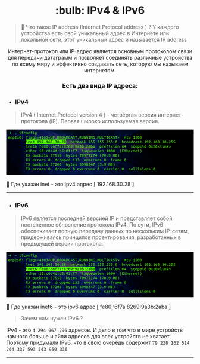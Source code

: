 <h1 align="center">
 :bulb: IPv4 & IPv6
</h1>

> :mag_right:  Что такое IP address (Internet Protocol address ) ? У каждого устройства есть свой уникальный адрес в Интернете или локальной сети, этот уникальный адрес и называется IP address

<p align="center">
Интернет-протокол или IP-адрес является основным протоколом связи для передачи датаграмм и позволяет соединять различные устройства по всему миру и эффективно создавать сеть, которую мы называем интернетом. 
</p>

<h3 align="center">
Есть два вида IP адреса:
</h3>

* ### IPv4 
> IPv4 ( Internet Protocol version 4 ) - четвёртая версия интернет-протокола (IP). Первая широко используемая версия.
 
<p align="center" width="100%">
    <img src="https://github.com/airgedon/DevOps/blob/main/Operating_System/Linux/Linux%20CLI/PNG_2/Screenshot%20from%202022-09-05%2010-58-30.png"> 
</p>

:mag_right: Где указан inet - это ipv4 адрес [ 192.168.30.28 ]

---
* ### IPv6 

> IPv6 является последней версией IP и представляет собой постепенное обновление протокола IPv4. По сути, IPv6 обеспечивает полную передачу данных по нескольким IP-сетям, придерживаясь принципов проектирования, разработанных в предыдущей версии протокола.

<p align="center" width="100%">
    <img src="https://github.com/airgedon/DevOps/blob/main/Operating_System/Linux/Linux%20CLI/PNG_2/Screenshot%20from%202022-09-05%2010-58-37.png"> 
</p>

:mag_right: Где указан inet6 - это ipv6 адрес [ fe80::6f7a:8269:9a3b:2aba ]
 
> Зачем нам нужен IPv6 ?

IPv4 - это `4 294 967 296` адресов. И дело в том что в мире устройств намного больше и айпи адресов для всех устройств не хватает. Поэтому придумали IPv6, что в свою очередь содержит `79 228 162 514 264 337 593 543 950 336`

---
